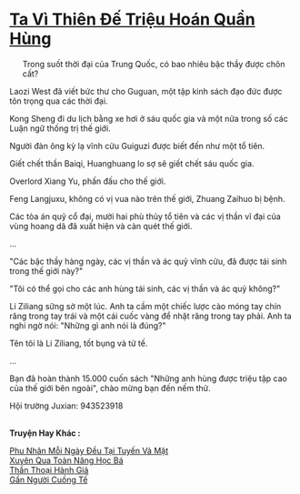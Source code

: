 <a href="https://truyentiki.com/ta-vi-thien-de-trieu-hoan-quan-hung.33844/" title="Ta Vì Thiên Đế Triệu Hoán Quần Hùng"><h1>Ta Vì Thiên Đế Triệu Hoán Quần Hùng</h1></a><div style="display:table"><img align="right" style="float: left; padding: 10px;" src="https://truyentiki.com/images/story/200x260/33844.jpg" alt="">Trong suốt thời đại của Trung Quốc, có bao nhiêu bậc thầy được chôn cất? <p></p> Laozi West đã viết bức thư cho Guguan, một tập kinh sách đạo đức được tôn trọng qua các thời đại. <p></p> Kong Sheng đi du lịch bằng xe hơi ở sáu quốc gia và một nửa trong số các Luận ngữ thống trị thế giới. <p></p> Người đàn ông kỳ lạ vĩnh cửu Guiguzi được biết đến như một tổ tiên. <p></p> Giết chết thần Baiqi, Huanghuang lo sợ sẽ giết chết sáu quốc gia. <p></p> Overlord Xiang Yu, phấn đấu cho thế giới. <p></p> Feng Langjuxu, không có vị vua nào trên thế giới, Zhuang Zaihuo bị bệnh. <p></p> Các tòa án quỷ cổ đại, mười hai phù thủy tổ tiên và các vị thần vĩ đại của vùng hoang dã đã xuất hiện và càn quét thế giới. <p></p> ... <p></p> "Các bậc thầy hàng ngày, các vị thần và ác quỷ vĩnh cửu, đã được tái sinh trong thế giới này?" <p></p> "Tôi có thể gọi cho các anh hùng tái sinh, các vị thần và ác quỷ không?" <p></p> Li Ziliang sững sờ một lúc. Anh ta cầm một chiếc lược cào móng tay chín răng trong tay trái và một cái cuốc vàng để nhặt răng trong tay phải. Anh ta nghi ngờ nói: "Những gì anh nói là đúng?" <p></p> Tên tôi là Li Ziliang, tốt bụng và tử tế. <p></p> ... <p></p> Bạn đã hoàn thành 15.000 cuốn sách "Những anh hùng được triệu tập cao của thế giới bên ngoài", chào mừng bạn đến nếm thử. <p></p> Hội trường Juxian: 943523918</div><p><br><b>Truyện Hay Khác :</b></p><a href="https://truyentiki.com/phu-nhan-moi-ngay-deu-tai-tuyen-va-mat.33843/" alt="Phu Nhân Mỗi Ngày Đều Tại Tuyến Vả Mặt">Phu Nhân Mỗi Ngày Đều Tại Tuyến Vả Mặt</a><br/><a href="https://github.com/nownovels/top500/tree/master/truyenhay/33858/" alt="Xuyên Qua Toàn Năng Học Bá">Xuyên Qua Toàn Năng Học Bá</a><br/><a href="https://github.com/nownovels/top500/tree/master/truyenhay/33853/" alt="Thần Thoại Hành Giả">Thần Thoại Hành Giả</a><br/><a href="https://github.com/nownovels/top500/tree/master/truyenhay/33882/" alt="Gần Người Cuồng Tế">Gần Người Cuồng Tế</a><br/>